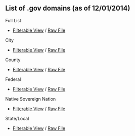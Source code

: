 
## List of .gov domains (as of 12/01/2014)
Full List
* [Filterable View](https://github.com/GSA/data/blob/gh-pages/files/dotgov_domains/domains-2014-12-01-Full.csv) / [Raw File](http://gsa.github.io/data/files/dotgov_domains/domains-2014-12-01-Full.csv) 
  
City   
* [Filterable View](https://github.com/GSA/data/blob/gh-pages/files/dotgov_domains/domains-2014-12-01-City.csv) / [Raw File](http://gsa.github.io/data/files/dotgov_domains/domains-2014-12-01-City.csv) 

County   
* [Filterable View](https://github.com/GSA/data/blob/gh-pages/files/dotgov_domains/domains-2014-12-01-County.csv) / [Raw File](http://gsa.github.io/data/files/dotgov_domains/domains-2014-12-01-County.csv) 

Federal
* [Filterable View](https://github.com/GSA/data/blob/gh-pages/files/dotgov_domains/domains-2014-12-01-Federal.csv) / [Raw File](http://gsa.github.io/data/files/dotgov_domains/domains-2014-12-01-Federal.csv) 

Native Sovereign Nation
* [Filterable View](https://github.com/GSA/data/blob/gh-pages/files/dotgov_domains/domains-2014-12-01-Native.csv) / [Raw File](http://gsa.github.io/data/files/dotgov_domains/domains-2014-12-01-Native.csv) 

State/Local
* [Filterable View](https://github.com/GSA/data/blob/gh-pages/files/dotgov_domains/domains-2014-12-01-StateLocal.csv) / [Raw File](http://gsa.github.io/data/files/dotgov_domains/domains-2014-12-01-StateLocal.csv) 





